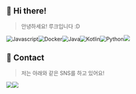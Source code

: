## 🌠 Hi there!
> 안녕하세요! 루크입니다 :D

<img alt="Javascript" src="https://img.shields.io/badge/Javascript-ffb13b?style=for-the-badge&logo=javascript&logoColor=white"><img alt="Docker" src="https://img.shields.io/badge/docker-%230db7ed.svg?style=for-the-badge&logo=docker&logoColor=white"/><img alt="Java" src="https://img.shields.io/badge/java-%23ED8B00.svg?style=for-the-badge&logo=java&logoColor=white"/><img alt="Kotlin" src="https://img.shields.io/badge/kotlin-%230095D5.svg?style=for-the-badge&logo=kotlin&logoColor=white"/><img alt="Python" src="https://img.shields.io/badge/Python-3766AB?style=for-the-badge&logo=Python&logoColor=white"/><img src="https://img.shields.io/badge/Ubuntu-E95420?style=for-the-badge&logo=Ubuntu&logoColor=white">

## 👋 Contact
> 저는 아래와 같은 SNS를 하고 있어요!
> 
<a href="https://blog.yclk.me/"><img src="https://img.shields.io/badge/Blog-313131?style=for-the-badge&logo=Tistory&logoColor=white&link=https://blog.yclk.me"/></a><!--<a href="https://www.instagram.com/luke0619_/"><img src="https://img.shields.io/badge/Instagram-E4405F?style=for-the-badge&logo=Instagram&logoColor=white&link=https://www.instagram.com/luke0619_/"/>--></a><a href="mailto:contact.yclk@gmail.com"><img src="https://img.shields.io/badge/contact.yclk@gmail.com-d14836?style=for-the-badge&logo=Gmail&logoColor=white&link=contact.yclk@gmail.com"/></a>

<!--
**YCLK/YCLK** is a ✨ _special_ ✨ repository because its `README.md` (this file) appears on your GitHub profile.

Here are some ideas to get you started:

- 🔭 I’m currently working on ...
- 🌱 I’m currently learning ...
- 👯 I’m looking to collaborate on ...
- 🤔 I’m looking for help with ...
- 💬 Ask me about ...
- 📫 How to reach me: ...
- 😄 Pronouns: ...
- ⚡ Fun fact: ...
-->
